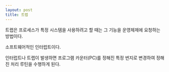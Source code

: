 ```yaml
---
layout: post
title: 트랩
---
```


트랩은 프로세스가 특정 시스템을 사용하려고 할 때는 그 기능을 운영체제에 요청하는 방법이다.

소프트웨어적인 인터럽트이다.

인터럽트나 트랩이 발생하면 프로그램 카운터(PC)를 정해진 특정 번지로 변경하여 정해진 처리 루틴을 수행하게 된다.
